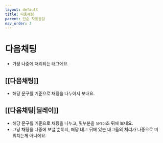 ```yaml
---
layout: default
title: 다음채팅
parent: 단순 자동응답
nav_order: 3
---
```


# 다음채팅

* 가장 나중에 처리되는 태그에요.

## [[다음채팅]]
 * 해당 문구를 기준으로 채팅을 나누어서 보내요.

## [[다음채팅|딜레이]]
 * 해당 문구를 기준으로 채팅을 나누고, 뒷부분을 `딜레이`초 뒤에 보내요.
 * 그냥 채팅을 나중에 보낼 뿐이지, 해당 태그 뒤에 있는 태그들의 처리가 나중으로 미뤄지는게 아니에요.
